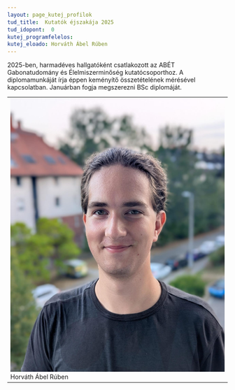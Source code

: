 ```yaml
---
layout: page_kutej_profilok
tud_title:  Kutatók éjszakája 2025
tud_idopont:  0
kutej_programfelelos: 
kutej_eloado: Horváth Ábel Rúben
---
```


2025-ben, harmadéves hallgatóként csatlakozott az ABÉT Gabonatudomány és Élelmiszerminőség kutatócsoporthoz. 
A diplomamunkáját írja éppen keményítő összetételének mérésével kapcsolatban. Januárban fogja megszerezni BSc diplomáját.

<table class="picture">
<tr>
<td>

<div class="gallery">
    <img src="images/Horváth Ábel Rúben.jpeg" max-width="250" max-height="200">
  <div class="desc">Horváth Ábel Rúben</div>
</div>

</td>
</tr>
</table>
